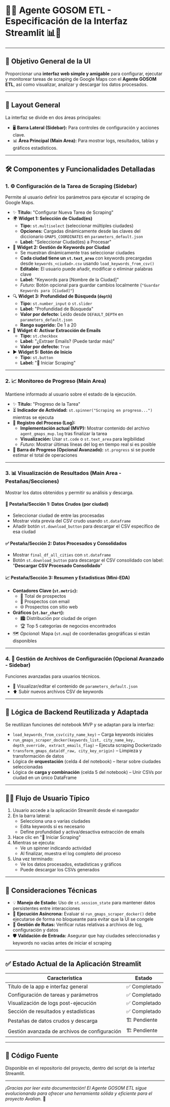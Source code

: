 # 🚀✨ Agente GOSOM ETL - Especificación de la Interfaz Streamlit 📊🤖

---

## 🎯 Objetivo General de la UI 

Proporcionar una **interfaz web simple y amigable** para configurar, ejecutar y monitorear tareas de scraping de Google Maps con el **Agente GOSOM ETL**, así como visualizar, analizar y descargar los datos procesados.

---

## 📐 Layout General

La interfaz se divide en dos áreas principales:

-   🖥️ **Barra Lateral (Sidebar):** Para controles de configuración y acciones clave.
-   📊 **Área Principal (Main Area):** Para mostrar logs, resultados, tablas y gráficos estadísticos.

---

## 🛠️ Componentes y Funcionalidades Detalladas

### 1. ⚙️ Configuración de la Tarea de Scraping (Sidebar)

Permite al usuario definir los parámetros para ejecutar el scraping de Google Maps.

-   ✨ **Título:** "Configurar Nueva Tarea de Scraping"
-   🌍 **Widget 1: Selección de Ciudad(es)**
    -   **Tipo:** `st.multiselect` (seleccionar múltiples ciudades)
    -   **Opciones:** Cargadas dinámicamente desde las claves del diccionario `GMAPS_COORDINATES` en `parameters_default.json`
    -   **Label:** "Seleccionar Ciudad(es) a Procesar"
-   📝 **Widget 2: Gestión de Keywords por Ciudad**
    -   Se muestran dinámicamente tras seleccionar ciudades
    -   **Cada ciudad tiene un `st.text_area`** con keywords precargadas desde `keywords_<ciudad>.csv` usando `load_keywords_from_csv()`
    -   **Editable:** El usuario puede añadir, modificar o eliminar palabras clave
    -   **Label:** "Keywords para [Nombre de la Ciudad]"
    -   *Futuro:* Botón opcional para guardar cambios localmente (`"Guardar Keywords para [Ciudad]"`)
-   🔍 **Widget 3: Profundidad de Búsqueda (`depth`)**
    -   **Tipo:** `st.number_input` o `st.slider`
    -   **Label:** "Profundidad de Búsqueda"
    -   **Valor por defecto:** Leído desde `DEFAULT_DEPTH` en `parameters_default.json`
    -   **Rango sugerido:** De 1 a 20
-   📧 **Widget 4: Activar Extracción de Emails**
    -   **Tipo:** `st.checkbox`
    -   **Label:** "¿Extraer Emails? (Puede tardar más)"
    -   **Valor por defecto:** `True`
-   ▶️ **Widget 5: Botón de Inicio**
    -   **Tipo:** `st.button`
    -   **Label:** "🚀 Iniciar Scraping"

---

### 2. 📈 Monitoreo de Progreso (Main Area)

Mantiene informado al usuario sobre el estado de la ejecución.

-   ✨ **Título:** "Progreso de la Tarea"
-   ⏳ **Indicador de Actividad:** `st.spinner("Scraping en progreso...")` mientras se ejecuta
-   📜 **Registro del Proceso (Log):**
    -   **Implementación actual (MVP):** Mostrar contenido del archivo `agent_gmaps_mvp.log` tras finalizar la tarea
    -   **Visualización:** Usar `st.code` o `st.text_area` para legibilidad
    -   *Futuro:* Mostrar últimas líneas del log en tiempo real si es posible
-   🚧 **Barra de Progreso (Opcional Avanzado):** `st.progress` si se puede estimar el total de operaciones

---

### 3. 📊 Visualización de Resultados (Main Area - Pestañas/Secciones)

Mostrar los datos obtenidos y permitir su análisis y descarga.

#### 📁 Pestaña/Sección 1: Datos Crudos (por ciudad)

-   Seleccionar ciudad de entre las procesadas
-   Mostrar vista previa del CSV crudo usando `st.dataframe`
-   Añadir botón `st.download_button` para descargar el CSV específico de esa ciudad

#### ✅ Pestaña/Sección 2: Datos Procesados y Consolidados

-   Mostrar `final_df_all_cities` con `st.dataframe`
-   Botón `st.download_button` para descargar el CSV consolidado con label:  
    "**Descargar CSV Procesado Consolidado**"

#### 📈 Pestaña/Sección 3: Resumen y Estadísticas (Mini-EDA)

-   **Contadores Clave (`st.metric`):**
    -   🔢 Total de prospectos
    -   📧 Prospectos con email
    -   🌐 Prospectos con sitio web
-   **Gráficos (`st.bar_chart`):**
    -   🏙️ Distribución por ciudad de origen
    -   🏆 Top 5 categorías de negocios encontrados
-   🗺️ *Opcional:* Mapa (`st.map`) de coordenadas geográficas si están disponibles

---

### 4. 📂 Gestión de Archivos de Configuración (Opcional Avanzado - Sidebar)

Funciones avanzadas para usuarios técnicos.

-   👀 Visualizar/editar el contenido de `parameters_default.json`
-   ⬆️ Subir nuevos archivos CSV de keywords

---

## 🧩 Lógica de Backend Reutilizada y Adaptada

Se reutilizan funciones del notebook MVP y se adaptan para la interfaz:

-   `load_keywords_from_csv(city_name_key)` – Carga keywords iniciales
-   `run_gmaps_scraper_docker(keywords_list, city_name_key, depth_override, extract_emails_flag)` – Ejecuta scraping Dockerizado
-   `transform_gmaps_data(df_raw, city_key_origin)` – Limpieza y transformación de datos
-   Lógica de **orquestación** (celda 4 del notebook) – Iterar sobre ciudades seleccionadas
-   Lógica de **carga y combinación** (celda 5 del notebook) – Unir CSVs por ciudad en un único DataFrame

---

## 🚶‍♂️ Flujo de Usuario Típico

1.  Usuario accede a la aplicación Streamlit desde el navegador
2.  En la barra lateral:
    -   Selecciona una o varias ciudades
    -   Edita keywords si es necesario
    -   Define profundidad y activa/desactiva extracción de emails
3.  Hace clic en "🚀 Iniciar Scraping"
4.  Mientras se ejecuta:
    -   Ve un spinner indicando actividad
    -   Al finalizar, muestra el log completo del proceso
5.  Una vez terminado:
    -   Ve los datos procesados, estadísticas y gráficos
    -   Puede descargar los CSVs generados

---

## 🧠 Consideraciones Técnicas

-   💡 **Manejo de Estado:** Uso de `st.session_state` para mantener datos persistentes entre interacciones
-   🔄 **Ejecución Asíncrona:** Evaluar si `run_gmaps_scraper_docker()` debe ejecutarse de forma no bloqueante para evitar que la UI se congele
-   📂 **Gestión de Rutas:** Verificar rutas relativas a archivos de log, configuración y datos
-   🛡️ **Validación de Entrada:** Asegurar que hay ciudades seleccionadas y keywords no vacías antes de iniciar el scraping

---

## ✅ Estado Actual de la Aplicación Streamlit

| Característica | Estado |
|----------------|--------|
| Título de la app e interfaz general | ✅ Completado |
| Configuración de tareas y parámetros | ✅ Completado |
| Visualización de logs post-ejecución | ✅ Completado |
| Sección de resultados y estadísticas | ✅ Completado |
| Pestañas de datos crudos y descarga | 🏗️ Pendiente |
| Gestión avanzada de archivos de configuración | 🏗️ Pendiente |

---

## 📄 Código Fuente

Disponible en el repositorio del proyecto, dentro del script de la interfaz Streamlit.

---

*¡Gracias por leer esta documentación! El Agente GOSOM ETL sigue evolucionando para ofrecer una herramienta sólida y eficiente para el proyecto Avalian.* 🌟